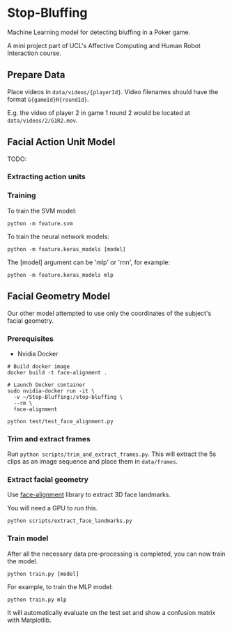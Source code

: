 # Stop-Bluffing

Machine Learning model for detecting bluffing in a Poker game.

A mini project part of UCL's Affective Computing and Human Robot Interaction course. 

## Prepare Data

Place videos in `data/videos/{playerId}`. Video filenames should have the format `G{gameId}R{roundId}`.

E.g. the video of player 2 in game 1 round 2 would be located at `data/videos/2/G1R2.mov`.

## Facial Action Unit Model

TODO:

### Extracting action units

### Training

To train the SVM model:
```
python -m feature.svm
```

To train the neural network models:
```
python -m feature.keras_models [model]
```

The [model] argument can be 'mlp' or 'rnn', for example:
```
python -m feature.keras_models mlp
```

## Facial Geometry Model

Our other model attempted to use only the coordinates of the subject's facial geometry.

### Prerequisites

* Nvidia Docker

```
# Build docker image
docker build -t face-alignment .

# Launch Docker container
sudo nvidia-docker run -it \
  -v ~/Stop-Bluffing:/stop-bluffing \
  --rm \
  face-alignment

python test/test_face_alignment.py
```

### Trim and extract frames

Run `python scripts/trim_and_extract_frames.py`. This will extract the 5s clips as an image sequence and place them in `data/frames`.

### Extract facial geometry

Use [face-alignment](https://github.com/1adrianb/face-alignment) library to extract 3D face landmarks.

You will need a GPU to run this. 

```
python scripts/extract_face_landmarks.py
```

### Train model

After all the necessary data pre-processing is completed, you can now train the model.

```
python train.py [model]
```

For example, to train the MLP model:

```
python train.py mlp
```

It will automatically evaluate on the test set and show a confusion matrix with Matplotlib.
